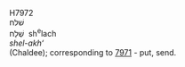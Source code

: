 <body>
  <p>H7972<br>  שׁלח  <br> שְׁלַח  ‎  sh<sup>e</sup>lach  <br><i>shel-akh‘ </i><br>(Chaldee); corresponding to <a href="h7971.htm">7971</a>  - put, send.<br></p>
 </body>
